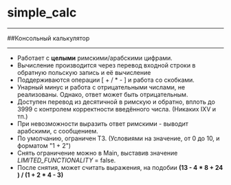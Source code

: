 # simple_calc
______________
##Консольный калькулятор 
______________
 * Работает с **целыми** римскими/арабскими цифрами.
 * Вычисление производится через перевод входной строки в обратную польскую запись и её вычисление
 * Поддерживаются операции [ + / * - ] и работа со скобками.
 * Унарный минус и работа с отрицательными числами, не реализованы. Однако, ответ может быть отрицательным.
 * Доступен перевод из десятичной в римскую и обратно, вплоть до 3999 с контролем корректности введённого числа. (Никаких IXV и тп.)
 * При невозможности выразить ответ римскими - выводит арабскими, с сообщением.
 * По умолчанию, ограничен ТЗ. (Условиями на значение, от 0 до 10, и форматом "1 + 2")
 * Снять ограничение можно в Main, выставив значение *LIMITED_FUNCTIONALITY* = false.
 * После снятия, может считать выражения, на подобии **(13 - 4 * 8 + 24 ) / (1 + 2 * 4 - 3)**
